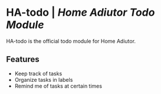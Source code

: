 # HA-todo | *Home Adiutor Todo Module*

HA-todo is the official todo module for Home Adiutor.

## Features
- Keep track of tasks
- Organize tasks in labels
- Remind me of tasks at certain times